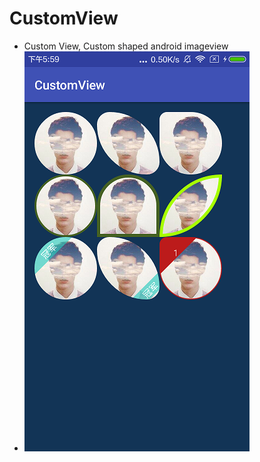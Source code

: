 # CustomView
* Custom View, Custom shaped android imageview
* ![image](https://github.com/A-Miracle/CustomView/blob/master/demo.png)
